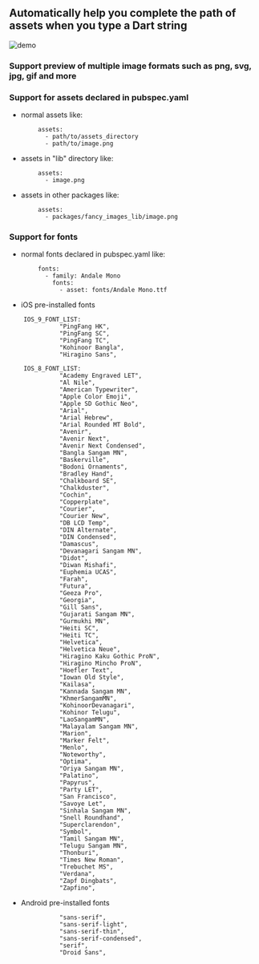 Automatically help you complete the path of assets when you type a Dart string
------------------------------------------------------------------------------

![demo](https://i.imgur.com/Ssc3eMJ.gif)

### Support preview of multiple image formats such as png, svg, jpg, gif and more

### Support for assets declared in pubspec.yaml

*   normal assets like:

```
        assets:
          - path/to/assets_directory
          - path/to/image.png
```    

*   assets in "lib" directory like:

```
        assets:
          - image.png
``` 

*   assets in other packages like:

```    
        assets:
          - packages/fancy_images_lib/image.png
```    

### Support for fonts

*   normal fonts declared in pubspec.yaml like:

```    
        fonts:
          - family: Andale Mono
            fonts:
              - asset: fonts/Andale Mono.ttf
```    

*   iOS pre-installed fonts
```
    IOS_9_FONT_LIST:
              "PingFang HK",
              "PingFang SC",
              "PingFang TC",
              "Kohinoor Bangla",
              "Hiragino Sans",
    
    IOS_8_FONT_LIST:
              "Academy Engraved LET",
              "Al Nile",
              "American Typewriter",
              "Apple Color Emoji",
              "Apple SD Gothic Neo",
              "Arial",
              "Arial Hebrew",
              "Arial Rounded MT Bold",
              "Avenir",
              "Avenir Next",
              "Avenir Next Condensed",
              "Bangla Sangam MN",
              "Baskerville",
              "Bodoni Ornaments",
              "Bradley Hand",
              "Chalkboard SE",
              "Chalkduster",
              "Cochin",
              "Copperplate",
              "Courier",
              "Courier New",
              "DB LCD Temp",
              "DIN Alternate",
              "DIN Condensed",
              "Damascus",
              "Devanagari Sangam MN",
              "Didot",
              "Diwan Mishafi",
              "Euphemia UCAS",
              "Farah",
              "Futura",
              "Geeza Pro",
              "Georgia",
              "Gill Sans",
              "Gujarati Sangam MN",
              "Gurmukhi MN",
              "Heiti SC",
              "Heiti TC",
              "Helvetica",
              "Helvetica Neue",
              "Hiragino Kaku Gothic ProN",
              "Hiragino Mincho ProN",
              "Hoefler Text",
              "Iowan Old Style",
              "Kailasa",
              "Kannada Sangam MN",
              "KhmerSangamMN",
              "KohinoorDevanagari",
              "Kohinor Telugu",
              "LaoSangamMN",
              "Malayalam Sangam MN",
              "Marion",
              "Marker Felt",
              "Menlo",
              "Noteworthy",
              "Optima",
              "Oriya Sangam MN",
              "Palatino",
              "Papyrus",
              "Party LET",
              "San Francisco",
              "Savoye Let",
              "Sinhala Sangam MN",
              "Snell Roundhand",
              "Superclarendon",
              "Symbol",
              "Tamil Sangam MN",
              "Telugu Sangam MN",
              "Thonburi",
              "Times New Roman",
              "Trebuchet MS",
              "Verdana",
              "Zapf Dingbats",
              "Zapfino",
```    

*   Android pre-installed fonts

```
              "sans-serif",
              "sans-serif-light",
              "sans-serif-thin",
              "sans-serif-condensed",
              "serif",
              "Droid Sans",
```              